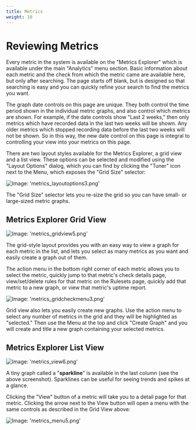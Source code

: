 ```yaml
---
title: Metrics
weight: 10
---
```


# Reviewing Metrics

Every metric in the system is available on the "Metrics Explorer" which is available under the main "Analytics" menu section. Basic information about each metric and the check from which the metric came are available here, but only after searching. The page starts off blank, but is designed so that searching is easy and you can quickly refine your search to find the metrics you want.

The graph date controls on this page are unique. They both control the time period shown in the individual metric graphs, and also control which metrics are shown. For example, if the date controls show "Last 2 weeks," then only metrics which have recorded data in the last two weeks will be shown. Any older metrics which stopped recording data before the last two weeks will not be shown. So in this way, the new date control on this page is integral to controlling your view into your metrics on this page.

There are two layout styles available for the Metrics Explorer, a grid view and a list view. These options can be selected and modified using the "Layout Options" dialog, which you can find by clicking the "Tuner" icon next to the Menu, which exposes the "Grid Size" selector:

![Image: 'metrics_layoutoptions3.png'](/images/circonus/metrics_layoutoptions3.png)

The "Grid Size" selector lets you re-size the grid so you can have small- or large-sized metric graphs.

## Metrics Explorer Grid View

![Image: 'metrics_gridview5.png'](/images/circonus/metrics_gridview5.png)

The grid-style layout provides you with an easy way to view a graph for each metric in the list, and lets you select as many metrics as you want and easily create a graph out of them.

The action menu in the bottom right corner of each metric allows you to select the metric, quickly jump to that metric's check details page, view/set/delete rules for that metric on the Rulesets page, quickly add that metric to a new graph, or view that metric's uptime report.

![Image: 'metrics_gridcheckmenu3.png'](/images/circonus/metrics_gridcheckmenu3.png)

Grid view also lets you easily create new graphs. Use the action menu to select any number of metrics in the grid and they will be highlighted as "selected." Then use the Menu at the top and click "Create Graph" and you will create and title a new graph containing your selected metrics.

## Metrics Explorer List View

![Image: 'metrics_view6.png'](/images/circonus/metrics_view6.png)

A tiny graph called a "**sparkline**" is available in the last column (see the above screenshot). Sparklines can be useful for seeing trends and spikes at a glance.

Clicking the "View" button of a metric will take you to a detail page for that metric. Clicking the arrow next to the View button will open a menu with the same controls as described in the Grid View above:

![Image: 'metrics_menu5.png'](/images/circonus/metrics_menu5.png)
